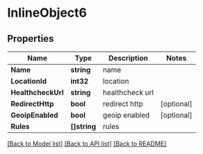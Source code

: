 # InlineObject6

## Properties

Name | Type | Description | Notes
------------ | ------------- | ------------- | -------------
**Name** | **string** |  name | 
**LocationId** | **int32** |  location | 
**HealthcheckUrl** | **string** |  healthcheck url | 
**RedirectHttp** | **bool** |  redirect http | [optional] 
**GeoipEnabled** | **bool** |  geoip enabled | [optional] 
**Rules** | **[]string** |  rules | 

[[Back to Model list]](../README.md#documentation-for-models) [[Back to API list]](../README.md#documentation-for-api-endpoints) [[Back to README]](../README.md)


